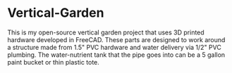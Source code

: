 # Vertical-Garden

This is my open-source vertical garden project that uses 3D printed hardware developed in FreeCAD. These parts are designed to work around a structure made from 1.5" PVC hardware and water delivery via 1/2" PVC plumbing. The water-nutrient tank that the pipe goes into can be a 5 gallon paint bucket or thin plastic tote. 
